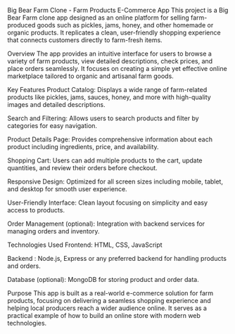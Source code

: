 Big Bear Farm Clone - Farm Products E-Commerce App
This project is a Big Bear Farm clone app designed as an online platform for selling farm-produced goods such as pickles, jams, honey, and other homemade or organic products. It replicates a clean, user-friendly shopping experience that connects customers directly to farm-fresh items.

Overview
The app provides an intuitive interface for users to browse a variety of farm products, view detailed descriptions, check prices, and place orders seamlessly. It focuses on creating a simple yet effective online marketplace tailored to organic and artisanal farm goods.

Key Features
Product Catalog: Displays a wide range of farm-related products like pickles, jams, sauces, honey, and more with high-quality images and detailed descriptions.

Search and Filtering: Allows users to search products and filter by categories for easy navigation.

Product Details Page: Provides comprehensive information about each product including ingredients, price, and availability.

Shopping Cart: Users can add multiple products to the cart, update quantities, and review their orders before checkout.

Responsive Design: Optimized for all screen sizes including mobile, tablet, and desktop for smooth user experience.

User-Friendly Interface: Clean layout focusing on simplicity and easy access to products.

Order Management (optional): Integration with backend services for managing orders and inventory.

Technologies Used
Frontend: HTML, CSS, JavaScript

Backend : Node.js, Express or any preferred backend for handling products and orders.

Database (optional): MongoDB for storing product and order data.

Purpose
This app is built as a real-world e-commerce solution for farm products, focusing on delivering a seamless shopping experience and helping local producers reach a wider audience online. It serves as a practical example of how to build an online store with modern web technologies.
